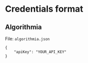 # Credentials format

## Algorithmia

File: `algorithmia.json`
```
{
    "apiKey": "YOUR_API_KEY"
}
```
